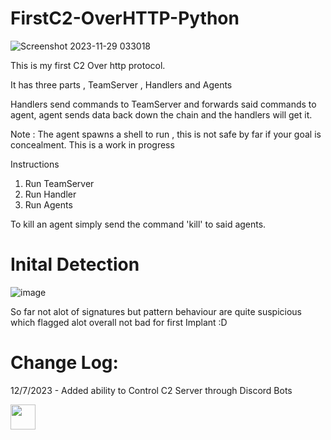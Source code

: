 # FirstC2-OverHTTP-Python

![Screenshot 2023-11-29 033018](https://github.com/SoraAurora/FirstC2-OverHTTP-Python/assets/91508322/da377ebf-723d-45a3-a779-7f4ed8c798ca)

This is my first C2 Over http protocol.

It has three parts , TeamServer , Handlers and Agents

Handlers send commands to TeamServer and forwards said commands to agent, agent sends data back down the chain and the handlers will get it.

Note :
The agent spawns a shell to run , this is not safe by far if your goal is concealment.
This is a work in progress

Instructions

1. Run TeamServer
2. Run Handler
3. Run Agents

To kill an agent simply send the command 'kill' to said agents.
# Inital Detection 
![image](https://github.com/SoraAurora/FirstC2-OverHTTP-Python/assets/91508322/bba7f34c-d86a-4fae-a8df-2204d0b6ad0d)

So far not alot of signatures but pattern behaviour are quite suspicious which flagged alot overall not bad for first Implant :D
# Change Log:
12/7/2023 - Added ability to Control C2 Server through Discord Bots


<img src="https://media3.giphy.com/media/v1.Y2lkPTc5MGI3NjExdjkwY3VyeDZudHlxcmJqb28wNDJhN2JkaW0xMzZnOHNtaWJ4YTJ6cCZlcD12MV9pbnRlcm5hbF9naWZfYnlfaWQmY3Q9Zw/rUxSaLgjcQbLO/giphy.gif" width="40" height="40" />
